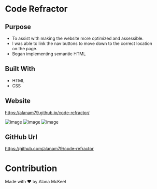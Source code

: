 # Code Refractor

## Purpose 
- To assist with making the website more optimized and assessible.
- I was able to link the nav buttons to move down to the correct location on the page. 
- Began implementing semantic HTML

## Built With
* HTML
* CSS

## Website
https://alanam79.github.io/code-refractor/

![image](https://user-images.githubusercontent.com/97997865/162287391-08e0e1f0-b6f8-4529-85c9-410c08effd12.png)
![image](https://user-images.githubusercontent.com/97997865/162287454-071de52f-7459-4fbc-8120-dedf3a06ffdd.png)
![image](https://user-images.githubusercontent.com/97997865/162287481-f3c632cb-b878-4fcc-82f5-2f1160726400.png)

## GitHub Url
https://github.com/alanam79/code-refractor

# Contribution
Made with ❤️ by Alana McKeel
